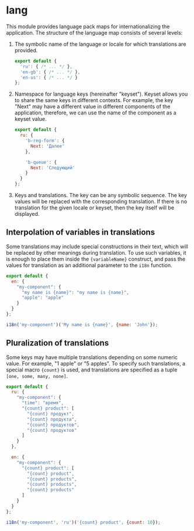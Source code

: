 # lang

This module provides language pack maps for internationalizing the application.
The structure of the language map consists of several levels:

1. The symbolic name of the language or locale for which translations are provided.

   ```js
   export default {
     'ru': { /* ... */ },
     'en-gb': { /* ... */ },
     'en-us': { /* ... */ }
   };
   ```

2. Namespace for language keys (hereinafter "keyset"). Keyset allows you to share the same keys in different contexts.
   For example, the key "Next" may have a different value in different components of the application, therefore,
   we can use the name of the component as a keyset value.

   ```js
   export default {
     ru: {
       'b-reg-form': {
         Next: 'Далее'
       },

       'b-queue': {
         Next: 'Следующий'
       }
     }
   };
   ```

3. Keys and translations. The key can be any symbolic sequence. The key values will be replaced with the corresponding translation.
   If there is no translation for the given locale or keyset, then the key itself will be displayed.

## Interpolation of variables in translations

Some translations may include special constructions in their text, which will be replaced by other meanings during translation.
To use such variables, it is enough to place them inside the `{variableName}` construct, and pass the values for
translation as an additional parameter to the `i18n` function.

```js
export default {
  en: {
    "my-component": {
      "my name is {name}": "my name is {name}",
      "apple": "apple"
    }
  }
};
```

```js
i18n('my-component')('My name is {name}', {name: 'John'});
```

## Pluralization of translations

Some keys may have multiple translations depending on some numeric value. For example, "1 apple" or "5 apples".
To specify such translations, a special macro `{count}` is used, and translations are specified as a tuple `[one, some, many, none]`.

```js
export default {
  ru: {
    "my-component": {
      "time": "время",
      "{count} product": [
        "{count} продукт",
        "{count} продукта",
        "{count} продуктов",
        "{count} продуктов"
      ]
    }
  },

  en: {
    "my-component": {
      "{count} product": [
        "{count} product",
        "{count} products",
        "{count} products",
        "{count} products"
      ]
    }
  }
};
```

```js
i18n('my-component', 'ru')('{count} product', {count: 10});
```
